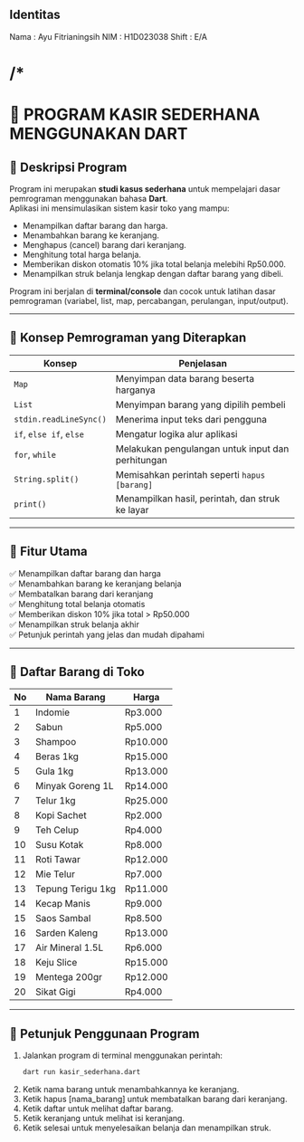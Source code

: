 ## Identitas
Nama : Ayu Fitrianingsih
NIM : H1D023038
Shift : E/A

/*
============================================================
🛒 PROGRAM KASIR SEDERHANA MENGGUNAKAN DART
============================================================

## 📘 Deskripsi Program
Program ini merupakan **studi kasus sederhana** untuk mempelajari dasar pemrograman menggunakan bahasa **Dart**.  
Aplikasi ini mensimulasikan sistem kasir toko yang mampu:
- Menampilkan daftar barang dan harga.
- Menambahkan barang ke keranjang.
- Menghapus (cancel) barang dari keranjang.
- Menghitung total harga belanja.
- Memberikan diskon otomatis 10% jika total belanja melebihi Rp50.000.
- Menampilkan struk belanja lengkap dengan daftar barang yang dibeli.

Program ini berjalan di **terminal/console** dan cocok untuk latihan dasar pemrograman (variabel, list, map, percabangan, perulangan, input/output).

---

## 🧠 Konsep Pemrograman yang Diterapkan
| Konsep | Penjelasan |
|--------|-------------|
| `Map` | Menyimpan data barang beserta harganya |
| `List` | Menyimpan barang yang dipilih pembeli |
| `stdin.readLineSync()` | Menerima input teks dari pengguna |
| `if`, `else if`, `else` | Mengatur logika alur aplikasi |
| `for`, `while` | Melakukan pengulangan untuk input dan perhitungan |
| `String.split()` | Memisahkan perintah seperti `hapus [barang]` |
| `print()` | Menampilkan hasil, perintah, dan struk ke layar |

---

## 🚀 Fitur Utama
✅ Menampilkan daftar barang dan harga  
✅ Menambahkan barang ke keranjang belanja  
✅ Membatalkan barang dari keranjang  
✅ Menghitung total belanja otomatis  
✅ Memberikan diskon 10% jika total > Rp50.000  
✅ Menampilkan struk belanja akhir  
✅ Petunjuk perintah yang jelas dan mudah dipahami  

---

## 🧩 Daftar Barang di Toko
| No | Nama Barang | Harga |
|----|--------------|--------|
| 1 | Indomie | Rp3.000 |
| 2 | Sabun | Rp5.000 |
| 3 | Shampoo | Rp10.000 |
| 4 | Beras 1kg | Rp15.000 |
| 5 | Gula 1kg | Rp13.000 |
| 6 | Minyak Goreng 1L | Rp14.000 |
| 7 | Telur 1kg | Rp25.000 |
| 8 | Kopi Sachet | Rp2.000 |
| 9 | Teh Celup | Rp4.000 |
| 10 | Susu Kotak | Rp8.000 |
| 11 | Roti Tawar | Rp12.000 |
| 12 | Mie Telur | Rp7.000 |
| 13 | Tepung Terigu 1kg | Rp11.000 |
| 14 | Kecap Manis | Rp9.000 |
| 15 | Saos Sambal | Rp8.500 |
| 16 | Sarden Kaleng | Rp13.000 |
| 17 | Air Mineral 1.5L | Rp6.000 |
| 18 | Keju Slice | Rp15.000 |
| 19 | Mentega 200gr | Rp12.000 |
| 20 | Sikat Gigi | Rp4.000 |

---

## 🧮 Petunjuk Penggunaan Program
1. Jalankan program di terminal menggunakan perintah:
   ```bash
   dart run kasir_sederhana.dart
2. Ketik nama barang untuk menambahkannya ke keranjang.
3. Ketik hapus [nama_barang] untuk membatalkan barang dari keranjang.
4. Ketik daftar untuk melihat daftar barang.
5. Ketik keranjang untuk melihat isi keranjang.
6. Ketik selesai untuk menyelesaikan belanja dan menampilkan struk.
